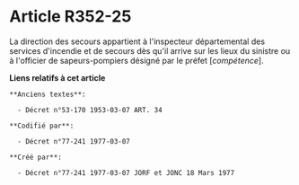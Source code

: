 # Article R352-25

La direction des secours appartient à l'inspecteur départemental des services d'incendie et de secours dès qu'il arrive sur
les lieux du sinistre ou à l'officier de sapeurs-pompiers désigné par le préfet [*compétence*].

**Liens relatifs à cet article**

	**Anciens textes**:

	  - Décret n°53-170 1953-03-07 ART. 34

	**Codifié par**:

	  - Décret n°77-241 1977-03-07

	**Créé par**:

	  - Décret n°77-241 1977-03-07 JORF et JONC 18 Mars 1977
